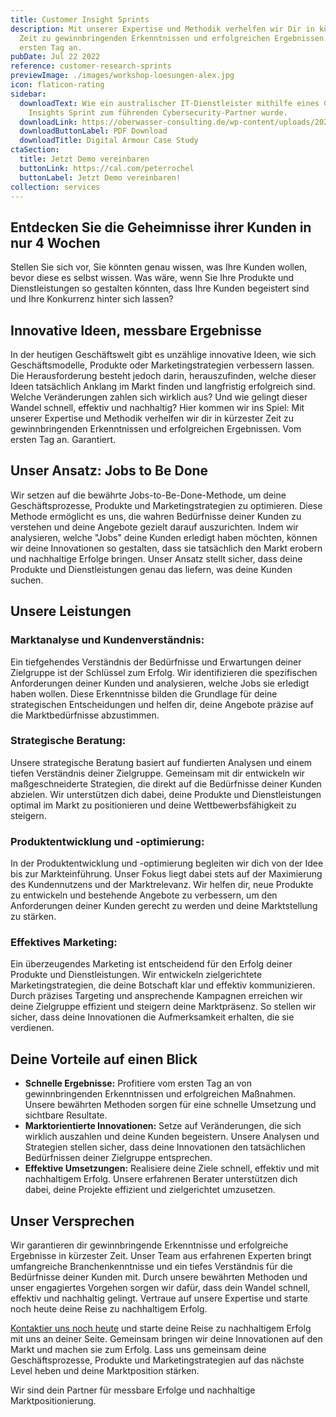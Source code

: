 ```yaml
---
title: Customer Insight Sprints
description: Mit unserer Expertise und Methodik verhelfen wir Dir in kürzester
  Zeit zu gewinnbringenden Erkenntnissen und erfolgreichen Ergebnissen. Vom
  ersten Tag an.
pubDate: Jul 22 2022
reference: customer-research-sprints
previewImage: ./images/workshop-loesungen-alex.jpg
icon: flaticon-rating
sidebar:
  downloadText: Wie ein australischer IT-Dienstleister mithilfe eines Customer
    Insights Sprint zum führenden Cybersecurity-Partner wurde.
  downloadLink: https://oberwasser-consulting.de/wp-content/uploads/2025/03/Digital-Armour-Mit-JTBD-zum-Cybersecurity-Marktfuhrer_FIN.pdf
  downloadButtonLabel: PDF Download
  downloadTitle: Digital Armour Case Study
ctaSection:
  title: Jetzt Demo vereinbaren
  buttonLink: https://cal.com/peterrochel
  buttonLabel: Jetzt Demo vereinbaren!
collection: services
---
```


## Entdecken Sie die Geheimnisse ihrer Kunden in nur 4 Wochen

Stellen Sie sich vor, Sie könnten genau wissen, was Ihre Kunden wollen, bevor diese es selbst wissen. Was wäre, wenn Sie Ihre Produkte und Dienstleistungen so gestalten könnten, dass Ihre Kunden begeistert sind und Ihre Konkurrenz hinter sich lassen?


## Innovative Ideen, messbare Ergebnisse

In der heutigen Geschäftswelt gibt es unzählige innovative Ideen, wie sich Geschäftsmodelle, Produkte oder Marketingstrategien verbessern lassen. Die Herausforderung besteht jedoch darin, herauszufinden, welche dieser Ideen tatsächlich Anklang im Markt finden und langfristig erfolgreich sind. Welche Veränderungen zahlen sich wirklich aus? Und wie gelingt dieser Wandel schnell, effektiv und nachhaltig? Hier kommen wir ins Spiel: Mit unserer Expertise und Methodik verhelfen wir dir in kürzester Zeit zu gewinnbringenden Erkenntnissen und erfolgreichen Ergebnissen. Vom ersten Tag an. Garantiert.

## Unser Ansatz: Jobs to Be Done

Wir setzen auf die bewährte Jobs-to-Be-Done-Methode, um deine Geschäftsprozesse, Produkte und Marketingstrategien zu optimieren. Diese Methode ermöglicht es uns, die wahren Bedürfnisse deiner Kunden zu verstehen und deine Angebote gezielt darauf auszurichten. Indem wir analysieren, welche "Jobs" deine Kunden erledigt haben möchten, können wir deine Innovationen so gestalten, dass sie tatsächlich den Markt erobern und nachhaltige Erfolge bringen. Unser Ansatz stellt sicher, dass deine Produkte und Dienstleistungen genau das liefern, was deine Kunden suchen.

## Unsere Leistungen

### Marktanalyse und Kundenverständnis:

Ein tiefgehendes Verständnis der Bedürfnisse und Erwartungen deiner Zielgruppe ist der Schlüssel zum Erfolg. Wir identifizieren die spezifischen Anforderungen deiner Kunden und analysieren, welche Jobs sie erledigt haben wollen. Diese Erkenntnisse bilden die Grundlage für deine strategischen Entscheidungen und helfen dir, deine Angebote präzise auf die Marktbedürfnisse abzustimmen.

### Strategische Beratung:

Unsere strategische Beratung basiert auf fundierten Analysen und einem tiefen Verständnis deiner Zielgruppe. Gemeinsam mit dir entwickeln wir maßgeschneiderte Strategien, die direkt auf die Bedürfnisse deiner Kunden abzielen. Wir unterstützen dich dabei, deine Produkte und Dienstleistungen optimal im Markt zu positionieren und deine Wettbewerbsfähigkeit zu steigern.

### Produktentwicklung und -optimierung:

In der Produktentwicklung und -optimierung begleiten wir dich von der Idee bis zur Markteinführung. Unser Fokus liegt dabei stets auf der Maximierung des Kundennutzens und der Marktrelevanz. Wir helfen dir, neue Produkte zu entwickeln und bestehende Angebote zu verbessern, um den Anforderungen deiner Kunden gerecht zu werden und deine Marktstellung zu stärken.

### Effektives Marketing:

Ein überzeugendes Marketing ist entscheidend für den Erfolg deiner Produkte und Dienstleistungen. Wir entwickeln zielgerichtete Marketingstrategien, die deine Botschaft klar und effektiv kommunizieren. Durch präzises Targeting und ansprechende Kampagnen erreichen wir deine Zielgruppe effizient und steigern deine Marktpräsenz. So stellen wir sicher, dass deine Innovationen die Aufmerksamkeit erhalten, die sie verdienen.

## Deine Vorteile auf einen Blick

* **Schnelle Ergebnisse:** Profitiere vom ersten Tag an von gewinnbringenden Erkenntnissen und erfolgreichen Maßnahmen. Unsere bewährten Methoden sorgen für eine schnelle Umsetzung und sichtbare Resultate.
* **Marktorientierte Innovationen:** Setze auf Veränderungen, die sich wirklich auszahlen und deine Kunden begeistern. Unsere Analysen und Strategien stellen sicher, dass deine Innovationen den tatsächlichen Bedürfnissen deiner Zielgruppe entsprechen.
* **Effektive Umsetzungen:** Realisiere deine Ziele schnell, effektiv und mit nachhaltigem Erfolg. Unsere erfahrenen Berater unterstützen dich dabei, deine Projekte effizient und zielgerichtet umzusetzen.

## Unser Versprechen

Wir garantieren dir gewinnbringende Erkenntnisse und erfolgreiche Ergebnisse in kürzester Zeit. Unser Team aus erfahrenen Experten bringt umfangreiche Branchenkenntnisse und ein tiefes Verständnis für die Bedürfnisse deiner Kunden mit. Durch unsere bewährten Methoden und unser engagiertes Vorgehen sorgen wir dafür, dass dein Wandel schnell, effektiv und nachhaltig gelingt. Vertraue auf unsere Expertise und starte noch heute deine Reise zu nachhaltigem Erfolg.

[Kontaktier uns noch heute](/kontakt) und starte deine Reise zu nachhaltigem Erfolg mit uns an deiner Seite. Gemeinsam bringen wir deine Innovationen auf den Markt und machen sie zum Erfolg. Lass uns gemeinsam deine Geschäftsprozesse, Produkte und Marketingstrategien auf das nächste Level heben und deine Marktposition stärken.

Wir sind dein Partner für messbare Erfolge und nachhaltige Marktpositionierung.
